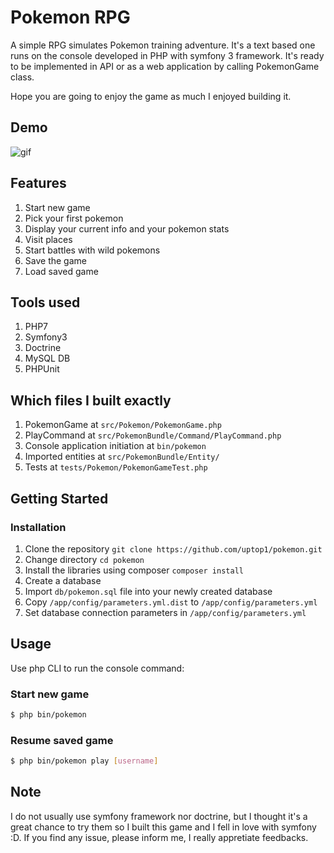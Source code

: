 Pokemon RPG
===========

A simple RPG simulates Pokemon training adventure. It's a text based one runs on the console developed in PHP with symfony 3 framework. It's ready to be implemented in API or as a web application by calling PokemonGame class.

Hope you are going to enjoy the game as much I enjoyed building it.

Demo
---------------
![gif](http://i.imgur.com/SgnBl5z.gif)

Features
---------------
1. Start new game
2. Pick your first pokemon
3. Display your current info and your pokemon stats
4. Visit places
5. Start battles with wild pokemons
6. Save the game
7. Load saved game

Tools used
---------------
1. PHP7
2. Symfony3
3. Doctrine
4. MySQL DB
5. PHPUnit

Which files I built exactly
---------------
1. PokemonGame at `src/Pokemon/PokemonGame.php`
2. PlayCommand at `src/PokemonBundle/Command/PlayCommand.php`
3. Console application initiation at `bin/pokemon`
4. Imported entities at `src/PokemonBundle/Entity/`
5. Tests at `tests/Pokemon/PokemonGameTest.php`

Getting Started
---------------

### Installation
1. Clone the repository `git clone https://github.com/uptop1/pokemon.git`
2. Change directory `cd pokemon`
3. Install the libraries using composer `composer install`
4. Create a database
5. Import `db/pokemon.sql` file into your newly created database
6. Copy `/app/config/parameters.yml.dist` to `/app/config/parameters.yml`
7. Set database connection parameters in `/app/config/parameters.yml`

Usage
-----

Use php CLI to run the console command:

### Start new game
```bash
$ php bin/pokemon
```

### Resume saved game
```bash
$ php bin/pokemon play [username]
```

Note
---------------
I do not usually use symfony framework nor doctrine, but I thought it's a great chance to try them so I built this game and I fell in love with symfony :D. If you find any issue, please inform me, I really appretiate feedbacks.